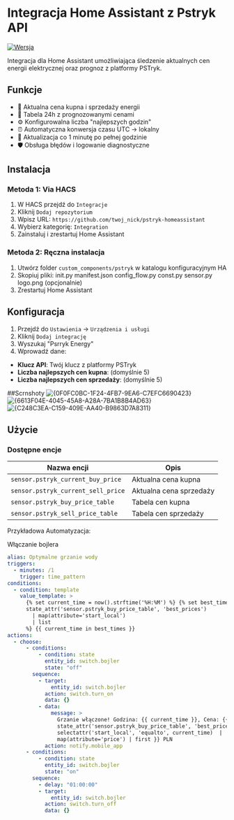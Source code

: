 # Integracja Home Assistant z Pstryk API

[![Wersja](https://img.shields.io/badge/wersja-1.2.1-blue)](https://github.com/twoj_nick/pstryk-homeassistant)

Integracja dla Home Assistant umożliwiająca śledzenie aktualnych cen energii elektrycznej oraz prognoz z platformy PSTryk.

## Funkcje
- 🔌 Aktualna cena kupna i sprzedaży energii
- 📅 Tabela 24h z prognozowanymi cenami
- ⚙️ Konfigurowalna liczba "najlepszych godzin"
- ⏰ Automatyczna konwersja czasu UTC → lokalny
- 🔄 Aktualizacja co 1 minutę po pełnej godzinie
- 🛡️ Obsługa błędów i logowanie diagnostyczne

## Instalacja

### Metoda 1: Via HACS
1. W HACS przejdź do `Integracje`
2. Kliknij `Dodaj repozytorium`
3. Wpisz URL: `https://github.com/twoj_nick/pstryk-homeassistant`
4. Wybierz kategorię: `Integration`
5. Zainstaluj i zrestartuj Home Assistant

### Metoda 2: Ręczna instalacja
1. Utwórz folder `custom_components/pstryk` w katalogu konfiguracyjnym HA
2. Skopiuj pliki:
init.py
manifest.json
config_flow.py
const.py
sensor.py
logo.png (opcjonalnie)
3. Zrestartuj Home Assistant

## Konfiguracja
1. Przejdź do `Ustawienia` → `Urządzenia i usługi`
2. Kliknij `Dodaj integrację`
3. Wyszukaj "Psrryk Energy"
4. Wprowadź dane:
- **Klucz API**: Twój klucz z platformy PSTryk
- **Liczba najlepszych cen kupna**: (domyślnie 5)
- **Liczba najlepszych cen sprzedaży**: (domyślnie 5)

##Scrnshoty
![{0F0FC0BC-1F24-4FB7-9EA6-C7EFC6690423}](https://github.com/user-attachments/assets/9e9e0d7a-5394-4843-92a7-fd692f7d4fbb)
![{6613F04E-4045-45A8-A28A-7BA1B8B4AD63}](https://github.com/user-attachments/assets/3edc2ad0-cdd1-46b0-aa58-27ea94bfdd26)
![{C248C3EA-C159-409E-AA40-B9863D7A8311}](https://github.com/user-attachments/assets/48e41d6b-04ae-4f67-b704-7c046646ba11)


## Użycie
### Dostępne encje
| Nazwa encji                          | Opis                          |
|--------------------------------------|-------------------------------|
| `sensor.pstryk_current_buy_price`    | Aktualna cena kupna           |
| `sensor.pstryk_current_sell_price`   | Aktualna cena sprzedaży       |
| `sensor.pstryk_buy_price_table`      | Tabela cen kupna              |
| `sensor.pstryk_sell_price_table`     | Tabela cen sprzedaży          |

Przykładowa Automatyzacja:

Włączanie bojlera

```yaml
alias: Optymalne grzanie wody
triggers:
  - minutes: /1
    trigger: time_pattern
conditions:
  - condition: template
    value_template: >
      {% set current_time = now().strftime('%H:%M') %} {% set best_times =
      state_attr('sensor.pstryk_buy_price_table', 'best_prices') 
        | map(attribute='start_local') 
        | list 
      %} {{ current_time in best_times }}
actions:
  - choose:
      - conditions:
          - condition: state
            entity_id: switch.bojler
            state: "off"
        sequence:
          - target:
              entity_id: switch.bojler
            action: switch.turn_on
            data: {}
          - data:
              message: >
                Grzanie włączone! Godzina: {{ current_time }}, Cena: {{
                state_attr('sensor.pstryk_buy_price_table', 'best_prices')  |
                selectattr('start_local', 'equalto', current_time)  |
                map(attribute='price') | first }} PLN
            action: notify.mobile_app
      - conditions:
          - condition: state
            entity_id: switch.bojler
            state: "on"
        sequence:
          - delay: "01:00:00"
          - target:
              entity_id: switch.bojler
            action: switch.turn_off
            data: {}

